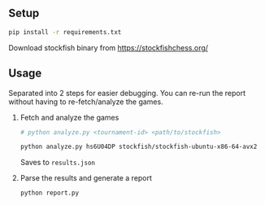 ## Setup

```bash
pip install -r requirements.txt
```

Download stockfish binary from https://stockfishchess.org/

## Usage

Separated into 2 steps for easier debugging. You can re-run the report without having to re-fetch/analyze the games.

1. Fetch and analyze the games

   ```bash
   # python analyze.py <tournament-id> <path/to/stockfish>

   python analyze.py hs6U04DP stockfish/stockfish-ubuntu-x86-64-avx2
   ```

   Saves to `results.json`

2. Parse the results and generate a report

   ```bash
   python report.py
   ```
